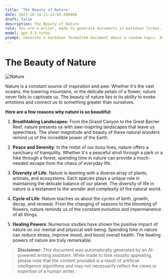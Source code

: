 ```yaml
---
title: 'The Beauty of Nature'
date: 2023-10-10 11:12:50.696988
draft: false
description: The Beauty of Nature
role: You are a writer, made to generate documents in markdown format. It is very important that all of the documents you generate are in valid markdown format.
model: gpt-3.5-turbo
prompt: Generate a markdown formatted document about a random topic. At the bottom, include a disclaimer explaining that the document was generated by you. The first line of the document should be the title. Make sure that the entire document is in proper markdown format, using a mix of various tags to make the document visually appealing.
---
```


# The Beauty of Nature

![Nature](https://images.unsplash.com/photo-1495214783159-9a012028432b?ixid=MnwxMjA3fDB8MHxzZWFyY2h8MTB8fG5hdHVyYWwlMjBpbiUyMHRoZSUyMG5hdHVyYWwlMjB0byUyMGJlJTIwcmF0ZSUyMG5hdHVyYWwlMjB0byUyMG92ZXJjb21lcyUyMGRldmVsb3BlcnMlMjBhdCUyMGh0dHBzJTNBJTJGJTJGb3Blbi5zdXNobWF0aWMuY29tJTJGcGFpbnRtYWpvc2hlc3RyJTJGcGFpbnRtYWpvc2hlLWFtZXMtZGV2ZWxvcGluZy1pcy1uYXR1cmF3YXJlLWJlYXRseS5qcGclMkZtYXJjaGFsbGlvbi1uYXR1cmF3YXJlLmpwZw)

Nature is a constant source of inspiration and awe. Whether it's the vast oceans, the towering mountains, or the delicate petals of a flower, nature never fails to captivate us. The beauty of nature lies in its ability to evoke emotions and connect us to something greater than ourselves.

**Here are a few reasons why nature is so beautiful:**

1. **Breathtaking Landscapes**: From the Grand Canyon to the Great Barrier Reef, nature presents us with awe-inspiring landscapes that leave us speechless. The sheer magnitude and beauty of these natural wonders remind us of the incredible power of the Earth.

2. **Peace and Serenity**: In the midst of our busy lives, nature offers a sanctuary of tranquility. Whether it's a peaceful stroll through a park or a hike through a forest, spending time in nature can provide a much-needed escape from the chaos of everyday life.

3. **Diversity of Life**: Nature is teeming with a diverse array of plants, animals, and ecosystems. Each species plays a unique role in maintaining the delicate balance of our planet. The diversity of life in nature is a testament to the wonder and complexity of the natural world.

4. **Cycle of Life**: Nature teaches us about the cycles of birth, growth, decay, and renewal. From the changing of seasons to the blooming of flowers, nature reminds us of the constant evolution and impermanence of all things.

5. **Healing Powers**: Numerous studies have shown the positive impact of nature on our mental and physical well-being. Spending time in nature can reduce stress, improve mood, and boost overall health. The healing powers of nature are truly remarkable.

> **Disclaimer:** This document was automatically generated by an AI-powered writing assistant. While made to look visually appealing, please note that the content provided is a result of artificial intelligence algorithms and may not necessarily reflect the views or expertise of a human writer.
